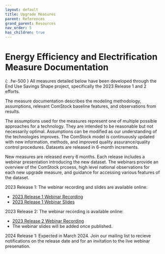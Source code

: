 ```yaml
---
layout: default
title: Upgrade Measures
parent: References
grand_parent: Resources
nav_order: 5
has_children: true
---
```


# Energy Efficiency and Electrification Measure Documentation
{: .fw-500 }
All measures detailed below have been developed through the End Use Savings Shape project, specifically the 2023 Release 1 and 2 efforts.

The measure documentation describes the modeling methodology, assumptions, relevant ComStock baseline features, and observations from results.

The assumptions used for the measures represent one of multiple possible approaches for a technology. They are intended to be reasonable but not necessarily optimal. Assumptions can be modified as our understanding of the technologies improves. The ComStock model is continuously updated with new information, methods, and improved quality assurance/quality control procedures. Datasets are released in 6-month increments.

New measures are released every 6 months. Each release includes a webinar presentation introducing the new dataset. The webinars provide an overview of the ComStock prcoess, high level national observations for each new upgrade measure, and guidance for accessing various features of the dataset.

2023 Release 1: The webinar recording and slides are available online:
- [2023 Release 1 Webinar Recording](https://www.youtube.com/watch?v=7BHQfk6kvso&t=9s)
- [2023 Release 1 Webinar Slides](https://oedi-data-lake.s3.amazonaws.com/nrel-pds-building-stock/end-use-load-profiles-for-us-building-stock/2023/comstock_amy2018_release_1/EUSS_commerical_release1_webinar_033023.pdf)


2023 Release 2: The webinar recording is available online:
- [2023 Release 2 Webinar Recording](https://www.youtube.com/watch?v=uA8bThraO_E)
- The webinar slides will be added once published.

2024 Release 1: Expected in March 2024. Join our mailing list to recieve notifications on the release date and for an invitation to the live webinar presenation.
